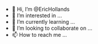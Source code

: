 - 👋 Hi, I’m @EricHollands
- 👀 I’m interested in ...
- 🌱 I’m currently learning ...
- 💞️ I’m looking to collaborate on ...
- 📫 How to reach me ...

<!---
EricHollands/EricHollands is a ✨ special ✨ repository because its `README.md` (this file) appears on your GitHub profile.
You can click the Preview link to take a look at your changes.
--->
